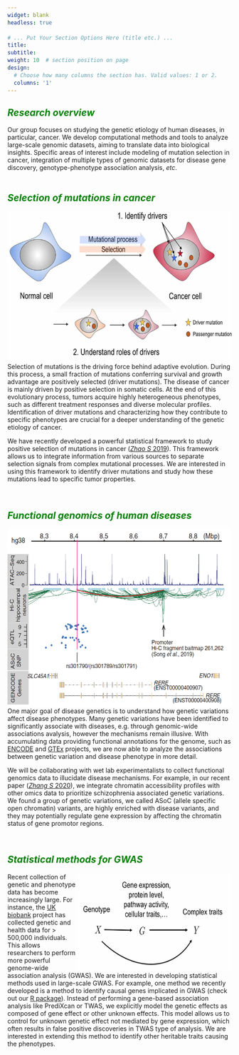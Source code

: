 ```yaml
---
widget: blank
headless: true

# ... Put Your Section Options Here (title etc.) ...
title:
subtitle:
weight: 10  # section position on page
design:
  # Choose how many columns the section has. Valid values: 1 or 2.
  columns: '1'
---
```


## <span style="color:green"> *Research overview* </span>
Our group focuses on studying the genetic etiology of human diseases, in particular, cancer.  We develop computational methods and tools to analyze large-scale genomic datasets, aiming to translate data into biological insights. Specific areas of interest include modeling of mutation selection in cancer, integration of multiple types of genomic datasets for disease gene discovery, genotype-phenotype association analysis, *etc*.  
&nbsp;
&nbsp;

## <span style="color:green"> *Selection of mutations in cancer* </span>

<img align="right" width="600" height="340" caption="temp" src="cancer_selection.jpg">

Selection of mutations is the driving force behind adaptive evolution. During this process, a small fraction of mutations conferring survival and growth advantage are positively selected (driver mutations). The disease of cancer is mainly driven by positive selection in somatic cells. At the end of this evolutionary process, tumors acquire highly heterogeneous phenotypes, such as different treatment responses and diverse molecular profiles. Identification of driver mutations and characterizing how they contribute to specific phenotypes are crucial for a deeper understanding of the genetic etiology of cancer. 

We have recently developed a powerful statistical framework to study positive selection of mutations in cancer ([*Zhao S* 2019](https://www.nature.com/articles/s41467-019-11284-9)). This framework allows us to integrate information from various sources to separate selection signals from complex mutational processes. We are interested in using this framework to identify driver mutations and study how these mutations lead to specific tumor properties. 

&nbsp;
&nbsp;

## <span style="color:green"> *Functional genomics of human diseases* </span>

<img align="right" width="520" height="400" caption="temp" src="functional_genomics.png">

One major goal of disease genetics is to understand how genetic variations affect disease phenotypes. Many genetic variations have been identified to significantly associate with diseases, e.g. through genomic-wide associations avalysis, however the mechanisms remain illusive. With accumulating data providing functional annotations for the genome, such as [ENCODE](https://www.encodeproject.org/) and [GTEx](https://gtexportal.org/home/) projects, we are now able to analyze the associations between genetic variation and disease phenotype in more detail.

We will be collaborating with wet lab experimentalists to collect functional genomics data to illucidate disease mechanisms. For example, in our recent paper ([*Zhang S* 2020](https://science.sciencemag.org/content/369/6503/561.abstract)), we integrate chromatin accessibility profiles with other omics data to prioritize schizophrenia associated genetic variations. We found a group of genetic variations, we called ASoC (allele specific open chromatin) variants, are highly enriched with disease variants, and they may potentially regulate gene expression by affecting the chromatin status of gene promotor regions. 

&nbsp;
&nbsp;

## <span style="color:green"> *Statistical methods for GWAS* </span>

<img align="right" width="350" height="220" caption="temp" src= "causal-diagram.jpg">

Recent collection of genetic and phenotype data has become increasingly large. For instance, the [UK biobank](https://www.ukbiobank.ac.uk/) project has collected genetic and health data for > 500,000 individuals. This allows researchers to perform more powerful genome-wide association analysis (GWAS). We are interested in developing statistical methods used in large-scale GWAS. For example, one method we recently developed is a method to identify causal genes implicated in GWAS (check out our [R package](https://simingz.github.io/ctwas/)). Instead of performing a gene-based association analysis like PrediXcan or TWAS, we explicitly model the genetic effects as composed of gene effect or other unknown effects. This model allows us to control for unknown genetic effect not mediated by gene expression, which often results in false positive discoveries in TWAS type of analysis. We are interested in extending this method to identify other heritable traits causing the phenotypes.

